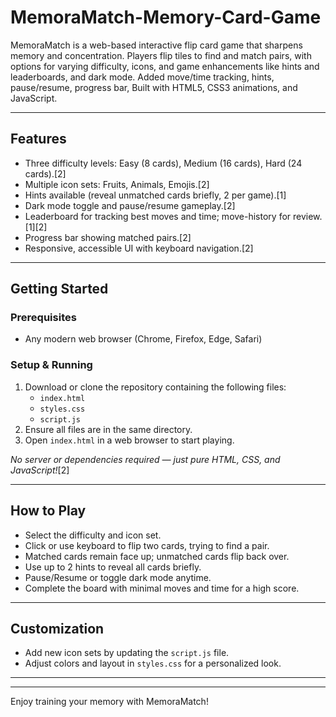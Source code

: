 # MemoraMatch-Memory-Card-Game
MemoraMatch is a web-based interactive flip card game that sharpens memory and concentration. Players flip tiles to find and match pairs, with options for varying difficulty, icons, and game enhancements like hints and leaderboards, and dark mode. Added move/time tracking, hints, pause/resume, progress bar, Built with HTML5, CSS3 animations, and JavaScript.

***

## Features

- Three difficulty levels: Easy (8 cards), Medium (16 cards), Hard (24 cards).[2]
- Multiple icon sets: Fruits, Animals, Emojis.[2]
- Hints available (reveal unmatched cards briefly, 2 per game).[1]
- Dark mode toggle and pause/resume gameplay.[2]
- Leaderboard for tracking best moves and time; move-history for review.[1][2]
- Progress bar showing matched pairs.[2]
- Responsive, accessible UI with keyboard navigation.[2]

***

## Getting Started

### Prerequisites

- Any modern web browser (Chrome, Firefox, Edge, Safari)

### Setup & Running

1. Download or clone the repository containing the following files:
   - `index.html`
   - `styles.css`
   - `script.js`
2. Ensure all files are in the same directory.
3. Open `index.html` in a web browser to start playing.

_No server or dependencies required — just pure HTML, CSS, and JavaScript!_[2]

***

## How to Play

- Select the difficulty and icon set.
- Click or use keyboard to flip two cards, trying to find a pair.
- Matched cards remain face up; unmatched cards flip back over.
- Use up to 2 hints to reveal all cards briefly.
- Pause/Resume or toggle dark mode anytime.
- Complete the board with minimal moves and time for a high score.

***

## Customization

- Add new icon sets by updating the `script.js` file.
- Adjust colors and layout in `styles.css` for a personalized look.

***

***

Enjoy training your memory with MemoraMatch!

